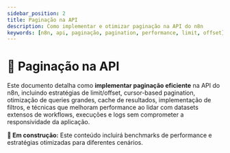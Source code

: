 ```yaml
---
sidebar_position: 2
title: Paginação na API
description: Como implementar e otimizar paginação na API do n8n
keywords: [n8n, api, paginação, pagination, performance, limit, offset]
---
```


# 📄 Paginação na API

Este documento detalha como **implementar paginação eficiente** na API do n8n, incluindo estratégias de limit/offset, cursor-based pagination, otimização de queries grandes, cache de resultados, implementação de filtros, e técnicas que melhoram performance ao lidar com datasets extensos de workflows, execuções e logs sem comprometer a responsividade da aplicação.

**🔄 Em construção:** Este conteúdo incluirá benchmarks de performance e estratégias otimizadas para diferentes cenários.
